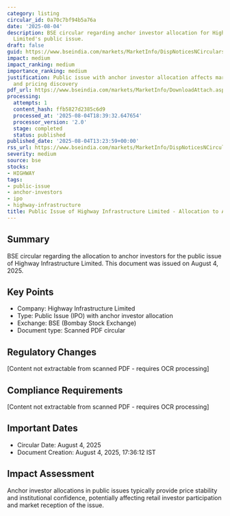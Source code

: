 ```yaml
---
category: listing
circular_id: 0a70c7bf94b5a76a
date: '2025-08-04'
description: BSE circular regarding anchor investor allocation for Highway Infrastructure
  Limited's public issue.
draft: false
guid: https://www.bseindia.com/markets/MarketInfo/DispNoticesNCirculars.aspx?Noticeid={10D7E69B-1AB6-480B-A67A-881F4F2815B3}&noticeno=20250804-43&dt=08/04/2025&icount=43&totcount=60&flag=0
impact: medium
impact_ranking: medium
importance_ranking: medium
justification: Public issue with anchor investor allocation affects market participation
  and pricing discovery
pdf_url: https://www.bseindia.com/markets/MarketInfo/DownloadAttach.aspx?id=20250804-43&attachedId=1ec00261-c0e3-4c6d-8e82-c459d90bc4d8
processing:
  attempts: 1
  content_hash: ffb5827d2385c6d9
  processed_at: '2025-08-04T18:39:32.647654'
  processor_version: '2.0'
  stage: completed
  status: published
published_date: '2025-08-04T13:23:59+00:00'
rss_url: https://www.bseindia.com/markets/MarketInfo/DispNoticesNCirculars.aspx?Noticeid={10D7E69B-1AB6-480B-A67A-881F4F2815B3}&noticeno=20250804-43&dt=08/04/2025&icount=43&totcount=60&flag=0
severity: medium
source: bse
stocks:
- HIGHWAY
tags:
- public-issue
- anchor-investors
- ipo
- highway-infrastructure
title: Public Issue of Highway Infrastructure Limited - Allocation to Anchor Investors
---
```


## Summary

BSE circular regarding the allocation to anchor investors for the public issue of Highway Infrastructure Limited. This document was issued on August 4, 2025.

## Key Points

- Company: Highway Infrastructure Limited
- Type: Public Issue (IPO) with anchor investor allocation
- Exchange: BSE (Bombay Stock Exchange)
- Document type: Scanned PDF circular

## Regulatory Changes

[Content not extractable from scanned PDF - requires OCR processing]

## Compliance Requirements

[Content not extractable from scanned PDF - requires OCR processing]

## Important Dates

- Circular Date: August 4, 2025
- Document Creation: August 4, 2025, 17:36:12 IST

## Impact Assessment

Anchor investor allocations in public issues typically provide price stability and institutional confidence, potentially affecting retail investor participation and market reception of the issue.